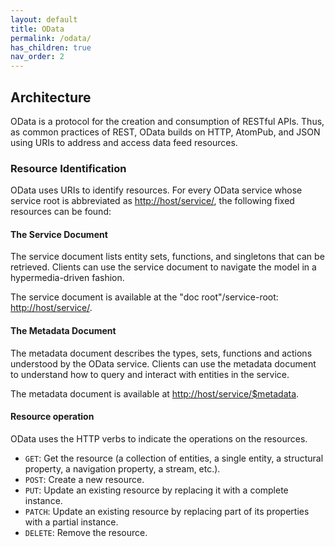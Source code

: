 ```yaml
---
layout: default
title: OData
permalink: /odata/
has_children: true
nav_order: 2
---
```


## Architecture

OData is a protocol for the creation and consumption of RESTful APIs. Thus, as common practices of REST, OData builds on HTTP, AtomPub, and JSON using URIs to address and access data feed resources.

### Resource Identification

OData uses URIs to identify resources. For every OData service whose service root is abbreviated as <http://host/service/>, the following fixed resources can be found:

#### The Service Document

The service document lists entity sets, functions, and singletons that can be retrieved. Clients can use the service document to navigate the model in a hypermedia-driven fashion.

The service document is available at the "doc root"/service-root: <http://host/service/>.

#### The Metadata Document

The metadata document describes the types, sets, functions and actions understood by the OData service. Clients can use the metadata document to understand how to query and interact with entities in the service.

The metadata document is available at <http://host/service/$metadata>.

#### Resource operation

OData uses the HTTP verbs to indicate the operations on the resources.

* `GET`: Get the resource (a collection of entities, a single entity, a structural property, a navigation property, a stream, etc.).
* `POST`: Create a new resource.
* `PUT`: Update an existing resource by replacing it with a complete instance.
* `PATCH`: Update an existing resource by replacing part of its properties with a partial instance.
* `DELETE`: Remove the resource.
